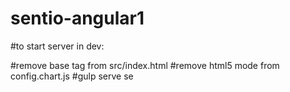 # sentio-angular1

#to start server in dev:

#remove base tag from src/index.html
#remove html5 mode from config.chart.js
#gulp serve se